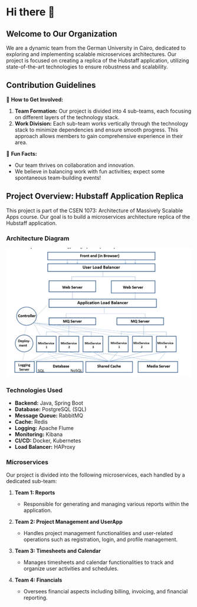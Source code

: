 # Hi there 👋

## Welcome to Our Organization

We are a dynamic team from the German University in Cairo, dedicated to exploring and implementing scalable microservices architectures. Our project is focused on creating a replica of the Hubstaff application, utilizing state-of-the-art technologies to ensure robustness and scalability.

## Contribution Guidelines

🌈 **How to Get Involved:**

1. **Team Formation:** Our project is divided into 4 sub-teams, each focusing on different layers of the technology stack.
2. **Work Division:** Each sub-team works vertically through the technology stack to minimize dependencies and ensure smooth progress. This approach allows members to gain comprehensive experience in their area.

🍿 **Fun Facts:**

- Our team thrives on collaboration and innovation.
- We believe in balancing work with fun activities; expect some spontaneous team-building events!

## Project Overview: Hubstaff Application Replica

This project is part of the CSEN 1073: Architecture of Massively Scalable Apps course. Our goal is to build a microservices architecture replica of the Hubstaff application.

### Architecture Diagram

![Architecture Diagram](architecture-diagram.png)

### Technologies Used

- **Backend:** Java, Spring Boot
- **Database:** PostgreSQL (SQL)
- **Message Queue:** RabbitMQ
- **Cache:** Redis
- **Logging:** Apache Flume
- **Monitoring:** Kibana
- **CI/CD:** Docker, Kubernetes
- **Load Balancer:** HAProxy
  
### Microservices

Our project is divided into the following microservices, each handled by a dedicated sub-team:

1. **Team 1: Reports**
   - Responsible for generating and managing various reports within the application.
   
2. **Team 2: Project Management and UserApp**
   - Handles project management functionalities and user-related operations such as registration, login, and profile management.
   
3. **Team 3: Timesheets and Calendar**
   - Manages timesheets and calendar functionalities to track and organize user activities and schedules.
   
4. **Team 4: Financials**
   - Oversees financial aspects including billing, invoicing, and financial reporting.
